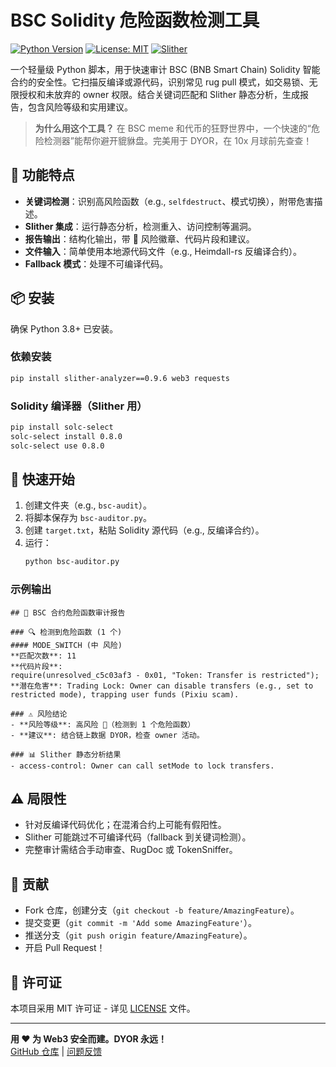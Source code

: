 # BSC Solidity 危险函数检测工具

[![Python Version](https://img.shields.io/badge/Python-3.8%2B-blue.svg)](https://www.python.org/) [![License: MIT](https://img.shields.io/badge/License-MIT-yellow.svg)](https://opensource.org/licenses/MIT) [![Slither](https://img.shields.io/badge/Slither-0.9.7-green.svg)](https://github.com/crytic/slither)

一个轻量级 Python 脚本，用于快速审计 BSC (BNB Smart Chain) Solidity 智能合约的安全性。它扫描反编译或源代码，识别常见 rug pull 模式，如交易锁、无限授权和未放弃的 owner 权限。结合关键词匹配和 Slither 静态分析，生成报告，包含风险等级和实用建议。

> **为什么用这个工具？** 在 BSC meme 和代币的狂野世界中，一个快速的“危险检测器”能帮你避开貔貅盘。完美用于 DYOR，在 10x 月球前先查查！

## 🚀 功能特点
- **关键词检测**：识别高风险函数（e.g., `selfdestruct`、模式切换），附带危害描述。
- **Slither 集成**：运行静态分析，检测重入、访问控制等漏洞。
- **报告输出**：结构化输出，带 🚨 风险徽章、代码片段和建议。
- **文件输入**：简单使用本地源代码文件（e.g., Heimdall-rs 反编译合约）。
- **Fallback 模式**：处理不可编译代码。

## 📦 安装
确保 Python 3.8+ 已安装。

### 依赖安装
```bash
pip install slither-analyzer==0.9.6 web3 requests
```

### Solidity 编译器（Slither 用）
```bash
pip install solc-select
solc-select install 0.8.0
solc-select use 0.8.0
```

## 🚀 快速开始
1. 创建文件夹（e.g., `bsc-audit`）。
2. 将脚本保存为 `bsc-auditor.py`。
3. 创建 `target.txt`，粘贴 Solidity 源代码（e.g., 反编译合约）。
4. 运行：
   ```bash
   python bsc-auditor.py
   ```

### 示例输出
```
## 🚨 BSC 合约危险函数审计报告

### 🔍 检测到危险函数 (1 个)
#### MODE_SWITCH (中 风险)
**匹配次数**: 11
**代码片段**:
require(unresolved_c5c03af3 - 0x01, "Token: Transfer is restricted");
**潜在危害**: Trading Lock: Owner can disable transfers (e.g., set to restricted mode), trapping user funds (Pixiu scam).

### ⚠️ 风险结论
- **风险等级**: 高风险 🔴（检测到 1 个危险函数）
- **建议**: 结合链上数据 DYOR，检查 owner 活动。

### 📊 Slither 静态分析结果
- access-control: Owner can call setMode to lock transfers.
```

## ⚠️ 局限性
- 针对反编译代码优化；在混淆合约上可能有假阳性。
- Slither 可能跳过不可编译代码（fallback 到关键词检测）。
- 完整审计需结合手动审查、RugDoc 或 TokenSniffer。

## 🤝 贡献
- Fork 仓库，创建分支（`git checkout -b feature/AmazingFeature`）。
- 提交变更（`git commit -m 'Add some AmazingFeature'`）。
- 推送分支（`git push origin feature/AmazingFeature`）。
- 开启 Pull Request！

## 📄 许可证
本项目采用 MIT 许可证 - 详见 [LICENSE](LICENSE) 文件。

---

**用 ❤️ 为 Web3 安全而建。DYOR 永远！**  
[GitHub 仓库](https://github.com/Flutedsi/BSC-chain-Solidity-contract-dangerous-function-detection-tool) | [问题反馈](https://github.com/Flutedsi/BSC-chain-Solidity-contract-dangerous-function-detection-tool/issues)